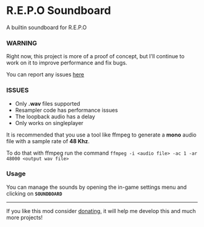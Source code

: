 # R.E.P.O Soundboard
A builtin soundboard for R.E.P.O

### WARNING
Right now, this project is more of a proof of concept, but I'll continue to work on it to improve performance and fix bugs.

You can report any issues [here](https://www.github.com/N4T4NM/RepoSoundboard/issues)

### ISSUES
- Only **.wav** files supported
- Resampler code has performance issues
- The loopback audio has a delay
- Only works on singleplayer

It is recommended that you use a tool like ffmpeg to generate a **mono** audio file with a sample rate of **48 Khz**.

To do that with ffmpeg run the command `ffmpeg -i <audio file> -ac 1 -ar 48000 <output wav file>`

### Usage
You can manage the sounds by opening the in-game settings menu and clicking on **`SOUNDBOARD`**

---

If you like this mod consider [donating](https://ko-fi.com/natanm), it will help me develop this and much more projects!